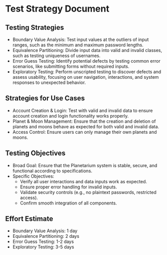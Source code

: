 # Test Strategy Document

## Testing Strategies
- Boundary Value Analysis: Test input values at the outliers of input ranges, such as the minimum and maximum password lengths.
- Equivalence Partitioning: Divide input data into valid and invalid classes, such as testing uniqueness of usernames.
- Error Guess Testing: Identify potential defects by testing common error scenarios, like submitting forms without required inputs.
- Exploratory Testing: Perform unscripted testing to discover defects and assess usability, focusing on user navigation, interactions, and system responses to unexpected behavior.

## Strategies for Use Cases
- Account Creation & Login: Test with valid and invalid data to ensure account creation and login functionality works properly.
- Planet & Moon Management: Ensure that the creation and deletion of planets and moons behave as expected for both valid and invalid data.
- Access Control: Ensure users can only manage their own planets and moons.

## Testing Objectives
- Broad Goal: Ensure that the Planetarium system is stable, secure, and functional according to specifications.
- Specific Objectives:
  - Verify all user interactions and data inputs work as expected.
  - Ensure proper error handling for invalid inputs.
  - Validate security controls (e.g., no plaintext passwords, restricted access).
  - Confirm smooth integration of all components.

## Effort Estimate
- Boundary Value Analysis: 1 day
- Equivalence Partitioning: 2 days
- Error Guess Testing: 1-2 days
- Exploratory Testing: 3-5 days